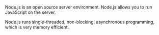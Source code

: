 Node.js is an open source server environment. Node.js allows you to run JavaScript on the server.

Node.js runs single-threaded, non-blocking, asynchronous programming, which is very memory efficient.